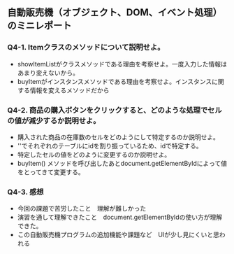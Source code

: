 ## 自動販売機（オブジェクト、DOM、イベント処理）のミニレポート
### Q4-1. Itemクラスのメソッドについて説明せよ。 
* showItemListがクラスメソッドである理由を考察せよ。一度入力した情報はあまり変えないから。
* buyItemがインスタンスメソッドである理由を考察せよ。インスタンスに関する情報を変えるメソッドだから
### Q4-2. 商品の購入ボタンをクリックすると、どのような処理でセルの値が減少するか説明せよ。
* 購入された商品の在庫数のセルをどのようにして特定するのか説明せよ。
* '<td id="stock${item.id}">'</td>でそれぞれのテーブルにidを割り振っているため、idで特定する。
* 特定したセルの値をどのように変更するのか説明せよ。
* buyItem() メソッドを呼び出したあとdocument.getElementByIdによって値をとってきて変更する。
### Q4-3. 感想
* 今回の課題で苦労したこと　理解が難しかった
* 演習を通して理解できたこと　document.getElementByIdの使い方が理解できた。
* この自動販売機プログラムの追加機能や課題など　UIが少し見にくいと思われる
